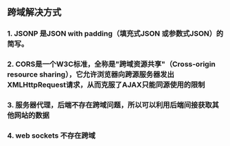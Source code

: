 ## 跨域解决方式

### 1. JSONP 是JSON with padding（填充式JSON 或参数式JSON）的简写。

### 2. CORS是一个W3C标准，全称是"跨域资源共享"（Cross-origin resource sharing），它允许浏览器向跨源服务器发出XMLHttpRequest请求，从而克服了AJAX只能同源使用的限制

### 3. 服务器代理，后端不存在跨域问题，所以可以利用后端间接获取其他网站的数据

### 4. web sockets 不存在跨域